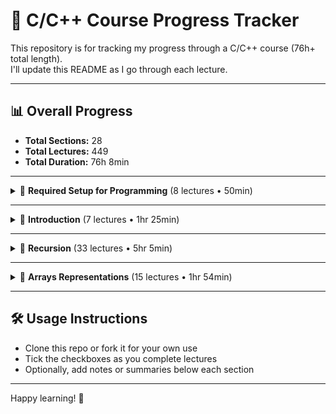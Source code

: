 # 📘 C/C++ Course Progress Tracker

This repository is for tracking my progress through a C/C++ course (76h+ total length).  
I'll update this README as I go through each lecture.

---

## 📊 Overall Progress

- **Total Sections:** 28  
- **Total Lectures:** 449  
- **Total Duration:** 76h 8min  

---

<details>
<summary>📂 <strong>Required Setup for Programming</strong> (8 lectures • 50min)</summary>

- [ ] **Online C and C++ compiler** (04:12)  
- [ ] **Setup CodeBlocks and Settings** (08:50)  
- [ ] **Setup Dev-C++ and Settings** (05:50)  
- [ ] **Debugging using Dev-C++** (07:19)  
- [ ] **Debugging using CodeBlocks** (06:15)  
- [ ] **Setup Visual Studio** (06:09)  
- [ ] **Debugging using Visual Studio** (06:02)  
- [ ] **Setup Xcode** (05:52)  

</details>

---

<details>
<summary>📂 <strong>Introduction</strong> (7 lectures • 1hr 25min)</summary>

- [ ] Lecture 1 (--:--)  
- [ ] Lecture 2 (--:--)  
- [ ] Lecture 3 (--:--)  
- [ ] Lecture 4 (--:--)  
- [ ] Lecture 5 (--:--)  
- [ ] Lecture 6 (--:--)  
- [ ] Lecture 7 (--:--)  

</details>

---

<details>
<summary>📂 <strong>Recursion</strong> (33 lectures • 5hr 5min)</summary>

- [ ] Lecture 1 (--:--)  
- [ ] Lecture 2 (--:--)  
- [ ] Lecture 3 (--:--)  
- [ ] Lecture 4 (--:--)  
- [ ] Lecture 5 (--:--)  
- [ ] Lecture 6 (--:--)  
- [ ] Lecture 7 (--:--)  
- [ ] Lecture 8 (--:--)  
- [ ] Lecture 9 (--:--)  
- [ ] Lecture 10 (--:--)  
- [ ] Lecture 11 (--:--)  
- [ ] Lecture 12 (--:--)  
- [ ] Lecture 13 (--:--)  
- [ ] Lecture 14 (--:--)  
- [ ] Lecture 15 (--:--)  
- [ ] Lecture 16 (--:--)  
- [ ] Lecture 17 (--:--)  
- [ ] Lecture 18 (--:--)  
- [ ] Lecture 19 (--:--)  
- [ ] Lecture 20 (--:--)  
- [ ] Lecture 21 (--:--)  
- [ ] Lecture 22 (--:--)  
- [ ] Lecture 23 (--:--)  
- [ ] Lecture 24 (--:--)  
- [ ] Lecture 25 (--:--)  
- [ ] Lecture 26 (--:--)  
- [ ] Lecture 27 (--:--)  
- [ ] Lecture 28 (--:--)  
- [ ] Lecture 29 (--:--)  
- [ ] Lecture 30 (--:--)  
- [ ] Lecture 31 (--:--)  
- [ ] Lecture 32 (--:--)  
- [ ] Lecture 33 (--:--)  

</details>

---

<details>
<summary>📂 <strong>Arrays Representations</strong> (15 lectures • 1hr 54min)</summary>

- [ ] Lecture 1 (--:--)  
- [ ] Lecture 2 (--:--)  
- [ ] Lecture 3 (--:--)  
- [ ] Lecture 4 (--:--)  
- [ ] Lecture 5 (--:--)  
- [ ] Lecture 6 (--:--)  
- [ ] Lecture 7 (--:--)  
- [ ] Lecture 8 (--:--)  
- [ ] Lecture 9 (--:--)  
- [ ] Lecture 10 (--:--)  
- [ ] Lecture 11 (--:--)  
- [ ] Lecture 12 (--:--)  
- [ ] Lecture 13 (--:--)  
- [ ] Lecture 14 (--:--)  
- [ ] Lecture 15 (--:--)  

</details>

---

## 🛠️ Usage Instructions

- Clone this repo or fork it for your own use
- Tick the checkboxes as you complete lectures
- Optionally, add notes or summaries below each section

---

Happy learning! 🚀
